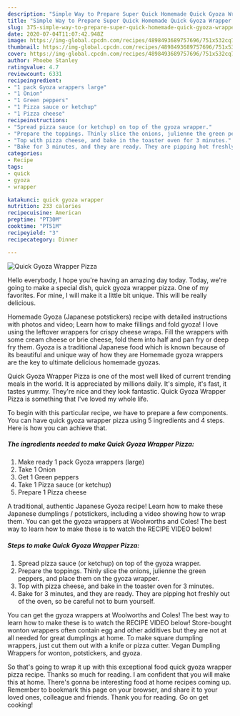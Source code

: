 ```yaml
---
description: "Simple Way to Prepare Super Quick Homemade Quick Gyoza Wrapper Pizza"
title: "Simple Way to Prepare Super Quick Homemade Quick Gyoza Wrapper Pizza"
slug: 375-simple-way-to-prepare-super-quick-homemade-quick-gyoza-wrapper-pizza
date: 2020-07-04T11:07:42.948Z
image: https://img-global.cpcdn.com/recipes/4898493689757696/751x532cq70/quick-gyoza-wrapper-pizza-recipe-main-photo.jpg
thumbnail: https://img-global.cpcdn.com/recipes/4898493689757696/751x532cq70/quick-gyoza-wrapper-pizza-recipe-main-photo.jpg
cover: https://img-global.cpcdn.com/recipes/4898493689757696/751x532cq70/quick-gyoza-wrapper-pizza-recipe-main-photo.jpg
author: Phoebe Stanley
ratingvalue: 4.7
reviewcount: 6331
recipeingredient:
- "1 pack Gyoza wrappers large"
- "1 Onion"
- "1 Green peppers"
- "1 Pizza sauce or ketchup"
- "1 Pizza cheese"
recipeinstructions:
- "Spread pizza sauce (or ketchup) on top of the gyoza wrapper."
- "Prepare the toppings. Thinly slice the onions, julienne the green peppers, and place them on the gyoza wrapper."
- "Top with pizza cheese, and bake in the toaster oven for 3 minutes."
- "Bake for 3 minutes, and they are ready. They are pipping hot freshly out of the oven, so be careful not to burn yourself."
categories:
- Recipe
tags:
- quick
- gyoza
- wrapper

katakunci: quick gyoza wrapper 
nutrition: 233 calories
recipecuisine: American
preptime: "PT30M"
cooktime: "PT51M"
recipeyield: "3"
recipecategory: Dinner

---
```



![Quick Gyoza Wrapper Pizza](https://img-global.cpcdn.com/recipes/4898493689757696/751x532cq70/quick-gyoza-wrapper-pizza-recipe-main-photo.jpg)

Hello everybody, I hope you're having an amazing day today. Today, we're going to make a special dish, quick gyoza wrapper pizza. One of my favorites. For mine, I will make it a little bit unique. This will be really delicious.

Homemade Gyoza (Japanese potstickers) recipe with detailed instructions with photos and video; Learn how to make fillings and fold gyoza! I love using the leftover wrappers for crispy cheese wraps. Fill the wrappers with some cream cheese or brie cheese, fold them into half and pan fry or deep fry them. Gyoza is a traditional Japanese food which is known because of its beautiful and unique way of how they are Homemade gyoza wrappers are the key to ultimate delicious homemade gyozas.

Quick Gyoza Wrapper Pizza is one of the most well liked of current trending meals in the world. It is appreciated by millions daily. It's simple, it's fast, it tastes yummy. They're nice and they look fantastic. Quick Gyoza Wrapper Pizza is something that I've loved my whole life.


To begin with this particular recipe, we have to prepare a few components. You can have quick gyoza wrapper pizza using 5 ingredients and 4 steps. Here is how you can achieve that.

<!--inarticleads1-->

##### The ingredients needed to make Quick Gyoza Wrapper Pizza:

1. Make ready 1 pack Gyoza wrappers (large)
1. Take 1 Onion
1. Get 1 Green peppers
1. Take 1 Pizza sauce (or ketchup)
1. Prepare 1 Pizza cheese


A traditional, authentic Japanese Gyoza recipe! Learn how to make these Japanese dumplings / potstickers, including a video showing how to wrap them. You can get the gyoza wrappers at Woolworths and Coles! The best way to learn how to make these is to watch the RECIPE VIDEO below! 

<!--inarticleads2-->

##### Steps to make Quick Gyoza Wrapper Pizza:

1. Spread pizza sauce (or ketchup) on top of the gyoza wrapper.
1. Prepare the toppings. Thinly slice the onions, julienne the green peppers, and place them on the gyoza wrapper.
1. Top with pizza cheese, and bake in the toaster oven for 3 minutes.
1. Bake for 3 minutes, and they are ready. They are pipping hot freshly out of the oven, so be careful not to burn yourself.


You can get the gyoza wrappers at Woolworths and Coles! The best way to learn how to make these is to watch the RECIPE VIDEO below! Store-bought wonton wrappers often contain egg and other additives but they are not at all needed for great dumplings at home. To make square dumpling wrappers, just cut them out with a knife or pizza cutter. Vegan Dumpling Wrappers for wonton, potstickers, and gyoza. 

So that's going to wrap it up with this exceptional food quick gyoza wrapper pizza recipe. Thanks so much for reading. I am confident that you will make this at home. There's gonna be interesting food at home recipes coming up. Remember to bookmark this page on your browser, and share it to your loved ones, colleague and friends. Thank you for reading. Go on get cooking!
